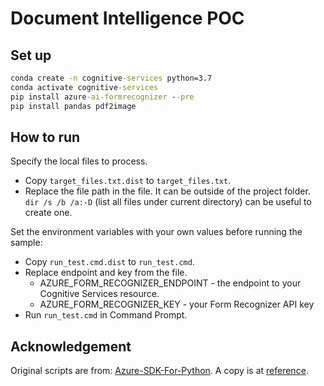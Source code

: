 # Document Intelligence POC

## Set up

```cmd
conda create -n cognitive-services python=3.7
conda activate cognitive-services
pip install azure-ai-formrecognizer --pre
pip install pandas pdf2image
```

## How to run

Specify the local files to process.

- Copy `target_files.txt.dist` to `target_files.txt`.
- Replace the file path in the file. It can be outside of the project folder. `dir /s /b /a:-D` (list all files under current directory) can be useful to create one.

Set the environment variables with your own values before running the sample:

- Copy `run_test.cmd.dist` to `run_test.cmd`.
- Replace endpoint and key from the file.
  - AZURE_FORM_RECOGNIZER_ENDPOINT - the endpoint to your Cognitive Services resource.
  - AZURE_FORM_RECOGNIZER_KEY - your Form Recognizer API key
- Run `run_test.cmd` in Command Prompt.

## Acknowledgement

Original scripts are from: [Azure-SDK-For-Python](https://github.com/Azure/azure-sdk-for-python/tree/main/sdk/formrecognizer/azure-ai-formrecognizer/samples). A copy is at [reference](./reference).
